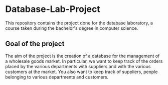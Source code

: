 # Database-Lab-Project
This repository contains the project done for the database laboratory, a course taken during the bachelor's degree in computer science.
## Goal of the project
The aim of the project is the creation of a database for the management of a wholesale goods market.
In particular, we want to keep track of the orders placed by the various departments with suppliers and with the various customers at the market. You also want to keep track of suppliers, people belonging to various departments and customers.
